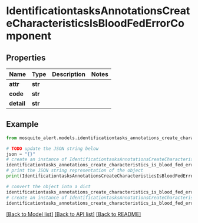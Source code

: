 # IdentificationtasksAnnotationsCreateCharacteristicsIsBloodFedErrorComponent


## Properties

Name | Type | Description | Notes
------------ | ------------- | ------------- | -------------
**attr** | **str** |  | 
**code** | **str** |  | 
**detail** | **str** |  | 

## Example

```python
from mosquito_alert.models.identificationtasks_annotations_create_characteristics_is_blood_fed_error_component import IdentificationtasksAnnotationsCreateCharacteristicsIsBloodFedErrorComponent

# TODO update the JSON string below
json = "{}"
# create an instance of IdentificationtasksAnnotationsCreateCharacteristicsIsBloodFedErrorComponent from a JSON string
identificationtasks_annotations_create_characteristics_is_blood_fed_error_component_instance = IdentificationtasksAnnotationsCreateCharacteristicsIsBloodFedErrorComponent.from_json(json)
# print the JSON string representation of the object
print(IdentificationtasksAnnotationsCreateCharacteristicsIsBloodFedErrorComponent.to_json())

# convert the object into a dict
identificationtasks_annotations_create_characteristics_is_blood_fed_error_component_dict = identificationtasks_annotations_create_characteristics_is_blood_fed_error_component_instance.to_dict()
# create an instance of IdentificationtasksAnnotationsCreateCharacteristicsIsBloodFedErrorComponent from a dict
identificationtasks_annotations_create_characteristics_is_blood_fed_error_component_from_dict = IdentificationtasksAnnotationsCreateCharacteristicsIsBloodFedErrorComponent.from_dict(identificationtasks_annotations_create_characteristics_is_blood_fed_error_component_dict)
```
[[Back to Model list]](../README.md#documentation-for-models) [[Back to API list]](../README.md#documentation-for-api-endpoints) [[Back to README]](../README.md)


